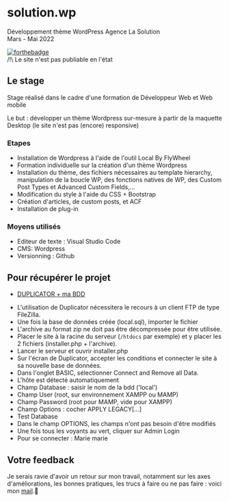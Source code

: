 # solution.wp
Développement thème WordPress Agence La Solution<br>
Mars - Mai 2022

[![forthebadge](https://forthebadge.com/images/badges/built-with-wordpress.svg)](http://forthebadge.com)<br>
/!\ Le site n'est pas publiable en l'état

## Le stage

Stage réalisé dans le cadre d'une formation de Développeur Web et Web mobile

Le but : développer un thème Wordpress sur-mesure à partir de la maquette Desktop (le site n'est pas (encore) responsive)

### Etapes 

- Installation de Wordpress à l'aide de l'outil Local By FlyWheel
- Formation individuelle sur la création d'un thème Wordpress
- Installation du thème, des fichiers nécessaires au template hierarchy, manipulation de la boucle WP, des fonctions natives de WP, des Custom Post Types et Advanced Custom Fields,...
- Modification du style à l'aide du CSS + Bootstrap
- Création d'articles, de custom posts, et ACF
- Installation de plug-in

### Moyens utilisés

- Editeur de texte : Visual Studio Code
- CMS: Wordpress
- Versionning : Github

## Pour récupérer le projet

* [DUPLICATOR + ma BDD](https://drive.google.com/drive/folders/1HEuvPzFLNm-__gR9hqfNLgNF3Q0aHqIK?usp=sharing)<br>
- L'utilisation de Duplicator nécessitera le recours à un client FTP de type FileZilla.
- Une fois la base de données créée (local.sql), importer le fichier
- L'archive au format zip ne doit pas être décompressée pour être utilisée.
- Placer le site à la racine du serveur (``/htdocs`` par exemple) et y placer les 2 fichiers (installer.php + l'archive).
- Lancer le serveur et ouvrir installer.php
- Sur l'écran de Duplicator, accepter les conditions et connecter le site à sa nouvelle base de données.
- Dans l'onglet BASIC, sélectionner Connect and Remove all Data.
- L'hôte est détecté automatiquement
- Champ Database : saisir le nom de la bdd ('local')
- Champ User (root, sur environnement XAMPP ou MAMP) 
- Champ Password (root pour MAMP, vide pour XAMPP)
- Champ Options : cocher APPLY LEGACY[...]
- Test Database
- Dans le champ OPTIONS, les champs n'ont pas besoin d'être modifiés
- Une fois tous les voyants au vert, cliquer sur Admin Login
- Pour se connecter : Marie marie


## Votre feedback

Je serais ravie d'avoir un retour sur mon travail, notamment sur les axes d'améliorations, les bonnes pratiques, les trucs à faire ou ne pas faire : voici mon [mail](mailto:marie.balas31@gmail.com).:slightly_smiling_face: 


